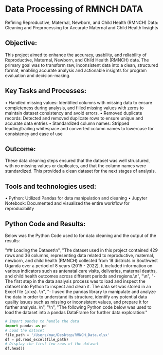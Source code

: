 # Data Processing of RMNCH DATA
Refining Reproductive, Maternal, Newborn, and Child Health (RMNCH) Data: Cleaning and Preprocessing for Accurate Maternal and Child Health Insights
## Objective:
This project aimed to enhance the accuracy, usability, and reliability of Reproductive, Maternal, Newborn, and Child Health (RMNCH) data. The primary goal was to transform raw, inconsistent data into a clean, structured format, enabling accurate analysis and actionable insights for program evaluation and decision-making.
## Key Tasks and Processes:
• Handled missing values: Identified columns with missing data to ensure completeness during analysis, and filled missing values with zeros to maintain dataset consistency and avoid errors.
• Removed duplicate records: Detected and removed duplicate rows to ensure unique and accurate data entries
• Standardized column names: Stripped leading/trailing whitespace and converted column names to lowercase for consistency and
ease of use
## Outcome:
These data cleaning steps ensured that the dataset was well structured, with no missing values or duplicates, and that the column names were standardized. This provided a clean dataset for the next stages of analysis.
## Tools and technologies used:
• Python: Utilized Pandas for data manipulation and cleaning
• Jupyter Notebook: Documented and visualized the entire workflow for reproducibility
## Python Code and Results:
Below was the Python Code used to for data cleaning and the output of the results:

 "## Loading the Dataset\n",
    "The dataset used in this project contained 429 rows and 36 columns, representing data related to reproductive, maternal, newborn, and child health (RMNCH) collected from 18 districts in Southwest Uganda over a period of 8 years (2015 - 2022). It included information on various indicators such as antenatal care visits, deliveries, maternal deaths, and child health outcomes across different periods and regions.\n",
    "\n",
    "- The first step in the data analysis process was to load and inspect the dataset into Python to inspect and clean it. The data set was stored in an Excel file (.xlxs). \n",
    "- I used the pandas library to manipulate and analyze the data in order to understand its structure, identify any potential data quality issues such as missing or inconsistent values, and prepare it for further analysis. \n",
    "\n",
    "The following Python code below was used to load the dataset into a pandas DataFrame for further data exploration:"
```python
# Import pandas to handle the data
import pandas as pd
# Load the dataset
file_path = '/Users/mac/Desktop/RMNCH_Data.xlsx'
df = pd.read_excel(file_path)
# Display the first few rows of the dataset
df.head()
